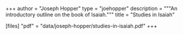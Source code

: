 +++
author = "Joseph Hopper"
type = "joehopper"
description = """An introductory outline on the book of Isaiah."""
title = "Studies in Isaiah"

[files]
"pdf" = "data/joseph-hopper/studies-in-isaiah.pdf"
+++